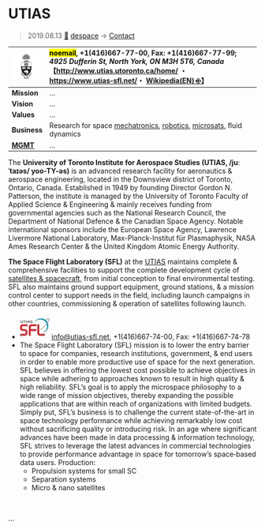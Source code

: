 # UTIAS
> 2019.08.13 [🚀](../../index/index.md) [despace](../index.md) → [Contact](../contact.md)

|[![](../f/contact/u/utias_logo1_thumb.webp)](../f/contact/u/utias_logo1.png)|<mark>noemail</mark>, +1(416)667-77-00, Fax: +1(416)667-77-99;<br> *4925 Dufferin St, North York, ON M3H 5T6, Canada*<br> 【<http://www.utias.utoronto.ca/home/> ・ <https://www.utias‑sfl.net/>・ [Wikipedia(EN) ⎆](https://en.wikipedia.org/wiki/University_of_Toronto_Institute_for_Aerospace_Studies)】|
|:--|:--|
|**Mission**|…|
|**Vision**|…|
|**Values**|…|
|**Business**|Research for space [mechatronics](../sc.md), [robotics](robots.md), [microsats](../sc.md), fluid dynamics|
|**[MGMT](../mgmt.md)**|…|

The **University of Toronto Institute for Aerospace Studies (UTIAS, /juːˈtaɪəs/ yoo-TY-əs)** is an advanced research facility for aeronautics & aerospace engineering, located in the Downsview district of Toronto, Ontario, Canada. Established in 1949 by founding Director Gordon N. Patterson, the institute is managed by the University of Toronto Faculty of Applied Science & Engineering & mainly receives funding from governmental agencies such as the National Research Council, the Department of National Defence & the Canadian Space Agency. Notable international sponsors include the European Space Agency, Lawrence Livermore National Laboratory, Max-Planck-Institut für Plasmaphysik, NASA Ames Research Center & the United Kingdom Atomic Energy Authority.

**The Space Flight Laboratory (SFL)** at the [UTIAS](utias.md) maintains complete & comprehensive facilities to support the complete development cycle of [satellites & spacecraft](../sc.md), from initial conception to final environmental testing. SFL also maintains ground support equipment, ground stations, & a mission control center to support needs in the field, including launch campaigns in other countries, commissioning & operation of satellites following launch.

   - [![](../f/contact/u/utias_sfl_logo1_thumb.webp)](../f/contact/u/utias_sfl_logo1.png) <info@utias-sfl.net>, +1(416)667-74-00, Fax: +1(416)667-74-78
   - The Space Flight Laboratory (SFL) mission is to lower the entry barrier to space for companies, research institutions, government, & end users in order to enable more productive use of space for the next generation. SFL believes in offering the lowest cost possible to achieve objectives in space while adhering to approaches known to result in high quality & high reliability. SFL’s goal is to apply the microspace philosophy to a wide range of mission objectives, thereby expanding the possible applications that are within reach of organizations with limited budgets. Simply put, SFL’s business is to challenge the current state-of-the-art in space technology performance while achieving remarkably low cost without sacrificing quality or introducing risk. In an age where significant advances have been made in data processing & information technology, SFL strives to leverage the latest advances in commercial technologies to provide performance advantage in space for tomorrow’s space‑based data users. Production:
      - Propulsion systems for small SC
      - Separation systems
      - Micro & nano satellites

<p style="page-break-after:always"> </p>

…

